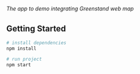 ###### The app to demo integrating Greenstand web map

## Getting Started

```bash
# install dependencies
npm install

```

```bash
# run project
npm start
```
